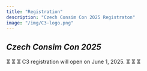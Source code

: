 ```yaml
---
title: "Registration"
description: "Czech Consim Con 2025 Registraton"
image: "/img/C3-logo.png"
---
```


## _Czech Consim Con 2025_

⏳ ⏳ ⏳  C3 registration will open on June 1, 2025.  ⏳ ⏳ ⏳
